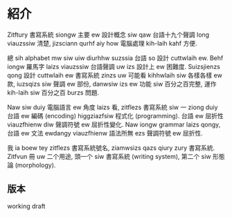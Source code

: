 # 紹介

Zitftury 書寫系統 siongw 主要 ew 設計概念 siw qaw 台語十九个聲調 long viauzssiw 清楚, jizsciann qurhf aiy how 電腦處理 kih-laih kahf 方便.

總 sih alphabet mw siw uiw diurhhw suzssia 台語 so 設計 cuttwlaih ew. Behf iongw 羅馬字 laizs viauzssiw 台語聲調 uw izs 設計上 ew 困難度. Suizsjienzs qong 設計 cuttwlaih ew 書寫系統 zinzs uw 可能看 kihhwlaih siw 各樣各樣 ew 款, iuzsqizs siw 聲調 ew 部份, danwsiw izs ew 功能 siw 百分之百完整, 運作 kih-laih siw 百分之百 burzs 問題.

Naw siw duiy 電腦語言 ew 角度 laizs 看, zitflezs 書寫系統 siw 一 ziong duiy 台語 ew 編碼 (encoding) higgziazfsiw 程式化 (programming). 台語 ew 屈折性 viauzfhienw diw 聲調符號 ew 屈折性變化. Naw iongw grammar laizs qongy, 台語 ew 文法 ewdangy viauzfhienw 語法所無 ezs 聲調符號 ew 屈折性.

我 ia boew tey zitflezs 書寫系統號名, ziamwsizs qazs qiury zury 書寫系統. Zitfvun 冊 uw 二个用途, 頭一个 siw 書寫系統 (writing system), 第二个 siw 形態論 (morphology).

## 版本

working draft
